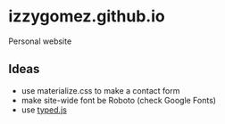 # izzygomez.github.io
Personal website

## Ideas
* use materialize.css to make a contact form
* make site-wide font be Roboto (check Google Fonts)
* use [typed.js](https://github.com/mattboldt/typed.js/)